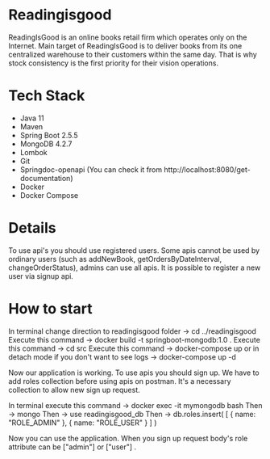 # Readingisgood

ReadingIsGood is an online books retail firm which operates only on the Internet. Main target of ReadingIsGood is to deliver books from its one centralized warehouse to their customers within the same day. That is why stock consistency is the first priority for their vision operations.


# Tech Stack

 * Java 11
 * Maven
 * Spring Boot 2.5.5
 * MongoDB 4.2.7
 * Lombok
 * Git
 * Springdoc-openapi (You can check it from http://localhost:8080/get-documentation)
 * Docker
 * Docker Compose
 
 
# Details

To use api's you should use registered users. Some apis cannot be used by ordinary users (such as addNewBook, getOrdersByDateInterval, changeOrderStatus), admins can use all apis. It is possible to register a new user via signup api.


# How to start

In terminal change direction to readingisgood folder -> cd ../readingisgood
Execute this command -> docker build -t springboot-mongodb:1.0 .
Execute this command -> cd src
Execute this command -> docker-compose up    or in detach mode if you don't want to see logs -> docker-compose up -d

Now our application is working. To use apis you should sign up. We have to add roles collection before using apis on postman. It's a necessary collection to allow new sign up request.

In terminal execute this command -> docker exec -it mymongodb bash
Then -> mongo
Then -> use readingisgood_db
Then -> db.roles.insert(
   [
     { name: "ROLE_ADMIN" },
     { name: "ROLE_USER" }
   ]
)


Now you can use the application. When you sign up request body's role attribute can be ["admin"] or ["user"] .











 
 

